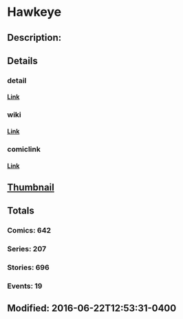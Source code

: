# Hawkeye
## Description: 
## Details
### detail
#### [Link](http://marvel.com/comics/characters/1009338/hawkeye?utm_campaign=apiRef&utm_source=225578a89fc76f3d20fbffda5d17a88d)
### wiki
#### [Link](http://marvel.com/universe/Hawkeye_(Clint_Barton)?utm_campaign=apiRef&utm_source=225578a89fc76f3d20fbffda5d17a88d)
### comiclink
#### [Link](http://marvel.com/comics/characters/1009338/hawkeye?utm_campaign=apiRef&utm_source=225578a89fc76f3d20fbffda5d17a88d)
## [Thumbnail](http://i.annihil.us/u/prod/marvel/i/mg/e/90/50fecaf4f101b.jpg)
## Totals
### Comics: 642
### Series: 207
### Stories: 696
### Events: 19
## Modified: 2016-06-22T12:53:31-0400